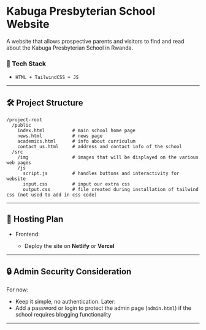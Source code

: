# Kabuga Presbyterian School Website

A website that allows prospective parents and visitors to find and read about the Kabuga Presbyterian School in Rwanda.

### 🔧 Tech Stack

* `HTML + TailwindCSS + JS`
---

## 🛠 Project Structure

```
/project-root
  /public
    index.html          # main school home page
    news.html           # news page
    academics.html      # info about curriculum
    contact_us.html     # address and contact info of the school
  /src
    /img                # images that will be displayed on the various web pages
    /js
      script.js         # handles buttons and interactivity for website
      input.css         # input our extra css
      output.css        # file created during installation of tailwind css (not used to add in css code)

```

---

## 🚀 Hosting Plan

* Frontend:

  * Deploy the site on **Netlify** or **Vercel**

---

## 🔒 Admin Security Consideration

For now:

* Keep it simple, no authentication.
  Later:
* Add a password or login to protect the admin page (`admin.html`) if the school requires blogging functionality

---
